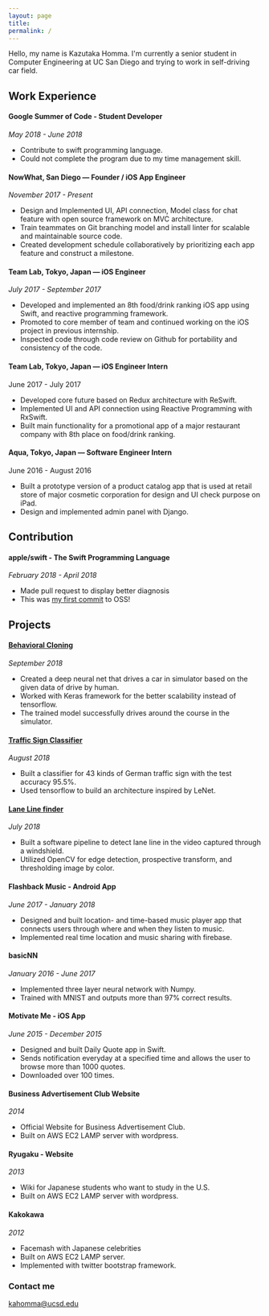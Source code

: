 ```yaml
---
layout: page
title: 
permalink: /
---
```


Hello, my name is Kazutaka Homma.
I'm currently a senior student in Computer Engineering at UC San Diego and trying to work in self-driving car field.

## Work Experience

#### Google Summer of Code - Student Developer
*May 2018 - June 2018*
- Contribute to swift programming language.
- Could not complete the program due to my time management skill. 

#### NowWhat, San Diego — Founder /  iOS App Engineer
*November 2017 - Present*
- Design and Implemented UI, API connection, Model class for  chat feature with open source framework on MVC architecture.
- Train teammates on Git branching model and install linter for scalable and maintainable source code.
- Created development schedule collaboratively by prioritizing each app feature and construct a milestone.

#### Team Lab, Tokyo, Japan — iOS Engineer
*July 2017 - September 2017*
- Developed and implemented an 8th food/drink ranking iOS app using Swift, and reactive programming framework.
- Promoted to core member of team and continued working on the iOS project in previous internship.
- Inspected code through code review on Github for portability and consistency of the code.

#### Team Lab, Tokyo, Japan — iOS Engineer Intern
June 2017 - July 2017
- Developed core future based on Redux architecture with ReSwift.
- Implemented UI and API connection using Reactive Programming with RxSwift.
- Built  main functionality for a promotional app of a major restaurant company with 8th place on food/drink ranking.

#### Aqua, Tokyo, Japan — Software Engineer Intern
June 2016 - August 2016
- Built a prototype version of a product catalog app that is used at retail store of major cosmetic corporation for design and UI check purpose on iPad.
- Design and implemented admin panel with Django.

## Contribution

#### apple/swift - The Swift Programming Language
*February 2018 - April 2018*
- Made pull request to display better diagnosis
- This was [my first commit](https://github.com/apple/swift/pull/15010) to OSS!

## Projects

#### [Behavioral Cloning](https://github.com/Kazutaka333/behavioral_cloning)
*September 2018*
- Created a deep neural net that drives a car in simulator based on the given data of drive by human.
- Worked with Keras framework for the better scalability instead of tensorflow.
- The trained model successfully drives around the course in the simulator.

#### [Traffic Sign Classifier](https://github.com/Kazutaka333/traffic_sign_classifier)
*August 2018*
- Built a classifier for 43 kinds of German traffic sign with the test accuracy 95.5%.
- Used tensorflow to build an architecture inspired by LeNet.

#### [Lane Line finder](https://github.com/Kazutaka333/AdvancedLaneLineFinder)
*July 2018*
- Built a software pipeline to detect lane line in the video captured through a windshield.
- Utilized OpenCV for edge detection, prospective transform, and thresholding image by color.

#### Flashback Music - Android App
*June 2017 - January 2018*
- Designed and built location- and time-based music player app that connects users through where and when they listen to music.
- Implemented real time location and music sharing with firebase. 

#### basicNN
*January 2016 - June 2017*
- Implemented three layer neural network with Numpy.
- Trained with MNIST and outputs more than 97% correct results.

#### Motivate Me - iOS App
*June 2015 - December 2015*
- Designed and built Daily Quote app in Swift.
- Sends notification everyday at a specified time and allows the user to browse more than 1000 quotes. 
- Downloaded over 100 times.

#### Business Advertisement Club Website
*2014*
- Official Website for Business Advertisement Club.
- Built on AWS EC2 LAMP server with wordpress.

#### Ryugaku - Website
*2013*
- Wiki for Japanese students who want to study in the U.S.
- Built on AWS EC2 LAMP server with wordpress.

#### Kakokawa
*2012*
- Facemash with Japanese celebrities
- Built on AWS EC2 LAMP server.
- Implemented with twitter bootstrap framework.


### Contact me

[kahomma@ucsd.edu](mailto:kahomma@ucsd.edu)
